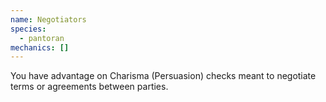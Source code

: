 ```yaml
---
name: Negotiators
species:
  - pantoran
mechanics: []
---
```

You have advantage on Charisma (Persuasion) checks meant to negotiate terms or agreements between parties.
